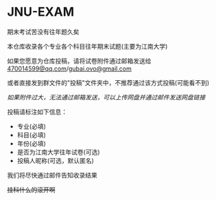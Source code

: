 # JNU-EXAM

期末考试苦没有往年题久矣

本仓库收录各个专业各个科目往年期末试题(主要为江南大学)

如果您愿意为仓库投稿，请将试卷附件通过邮箱发送给 470014599@qq.com/gubai.ovo@gmail.com

或者直接发到群文件的"投稿"文件夹中，不推荐通过该方式投稿(可能看不到)

*如果附件过大，无法通过邮箱发送，可以上传网盘并通过邮件发送网盘链接*

投稿请标注如下信息：
- 专业(必填)
- 科目(必填)
- 年份(必填)
- 是否为江南大学往年试卷(可选)
- 投稿人昵称(可选，默认匿名)

我们将尽快通过邮件告知收录结果

~~挂科什么的滚开啊~~



